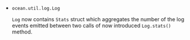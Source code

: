 * `ocean.util.log.Log`

  `Log` now contains `Stats` struct which aggregates the number of the log
  events emitted between two calls of now introduced `Log.stats()` method.
